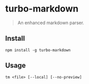 # turbo-markdown

> An enhanced markdown parser.


## Install

    npm install -g turbo-markdown


## Usage

    tm <file> [--local] [--no-preview]

